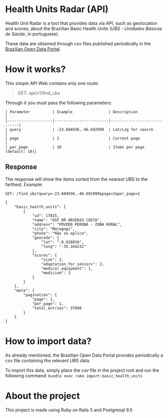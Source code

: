 # Health Units Radar (API)

Health Unit Radar is a tool that provides data via API, such as geolocation and scores, about the Brazilian Basic Health Units (*UBS - Unidades Básicas de Saúde*, in portuguese).

These data are obtained through csv files published periodically in the [Brazilian Open Data Portal](http://dados.gov.br/dataset/unidades-basicas-de-saude-ubs).

# How it works?

This simple API Web contains only one route:
> GET: api/v1/find_ubs

Through it you must pass the following parameters:

```
| Parameter          | Example                | Description                 |
|--------------------|------------------------|-----------------------------|
| query              | -23.604936,-46.692999  | Lat/Log for search          |
| page               | 2                      | Current page                |
| per_page           | 10                     | Items per page (default: 10)|
```


## Response
The response will show the items sorted from the nearest UBS to the farthest.
Example:
```
GET: /find_ubs?query=-23.604936,-46.692999&page=1&per_page=1

{
    "basic_health_units": [
        {
            "id": 17815,
            "name": "USF DR ARSENIO COSTA",
            "address": "POVODO PEROBA - ZONA RURAL",
            "city": "Maragogi",
            "phone": "Não se aplica",
            "geocode": {
                "lat": "-8.928816",
                "long": "-35.164232"
            },
            "scores": {
                "size": 2,
                "adaptation_for_seniors": 2,
                "medical_equipment": 1,
                "medicine": 3
            }
        }
    ],
    "meta": {
        "pagination": {
            "page": 1,
            "per_page": 1,
            "total_entries": 37690
        }
    }
}
```

# How to import data?

As already mentioned, the Brazilian Open Data Portal provides periodically a csv file containing the relevant UBS data.

To import this data, simply place the csv file in the project root and run the following command:
`bundle exec rake import:basic_health_units`

# About the project
This project is made using Ruby on Rails 5 and Postgresql 9.5
